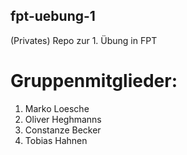 ## fpt-uebung-1
(Privates) Repo zur 1. Übung in FPT

# Gruppenmitglieder:
1. Marko Loesche
2. Oliver Heghmanns
3. Constanze Becker
4. Tobias Hahnen
